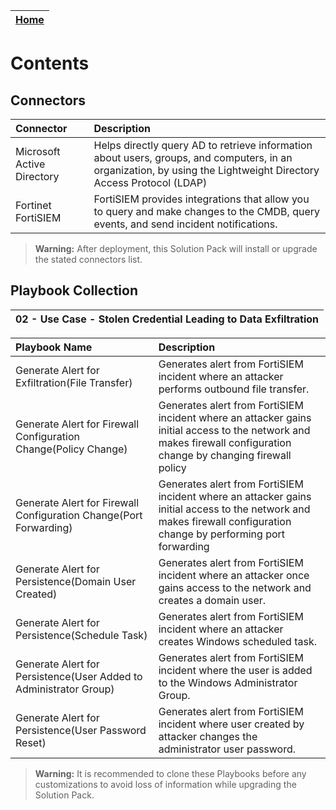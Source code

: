| [Home](https://github.com/fortinet-fortisoar/solution-pack-stolen-credential-leading-to-data-exfiltration/blob/develop/README.md) |
|-----------------------------------------------------------------------------------------------------------------------------------|

# Contents

## Connectors

| Connector                  | Description                                                                                                                                                       |
|:---------------------------|:------------------------------------------------------------------------------------------------------------------------------------------------------------------|
| Microsoft Active Directory | Helps directly query AD to retrieve information about users, groups, and computers, in an organization, by using the Lightweight Directory Access Protocol (LDAP) |
| Fortinet FortiSIEM         | FortiSIEM provides integrations that allow you to query and make changes to the CMDB, query events, and send incident notifications.                              |

>**Warning:** After deployment, this Solution Pack will install or upgrade the stated connectors list.

## Playbook Collection

| 02 - Use Case - Stolen Credential Leading to Data Exfiltration |
|:---------------------------------------------------------------|

| Playbook Name                                                     | Description                                                                                                                                                         |
|:------------------------------------------------------------------|:--------------------------------------------------------------------------------------------------------------------------------------------------------------------|
| Generate Alert for Exfiltration(File Transfer)                    | Generates alert from FortiSIEM incident where an attacker performs outbound file transfer.                                                                          |
| Generate Alert for Firewall Configuration Change(Policy Change)   | Generates alert from FortiSIEM incident where an attacker gains initial access to the network and makes firewall configuration change by changing firewall policy   |
| Generate Alert for Firewall Configuration Change(Port Forwarding) | Generates alert from FortiSIEM incident where an attacker gains initial access to the network and makes firewall configuration change by performing port forwarding |
| Generate Alert for Persistence(Domain User Created)               | Generates alert from FortiSIEM incident where an attacker once gains access to the network and creates a domain user.                                               |
| Generate Alert for Persistence(Schedule Task)                     | Generates alert from FortiSIEM incident where an attacker creates Windows scheduled task.                                                                           |
| Generate Alert for Persistence(User Added to Administrator Group) | Generates alert from FortiSIEM incident where the user is added to the Windows Administrator Group.                                                                 |
| Generate Alert for Persistence(User Password Reset)               | Generates alert from FortiSIEM incident where user created by attacker changes the administrator user password.                                                     |

>**Warning:** It is recommended to clone these Playbooks before any customizations to avoid loss of information while upgrading the Solution Pack.
